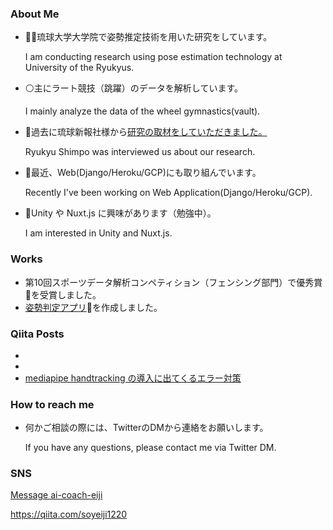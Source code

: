 <!--
**ai-coach-eiji/ai-coach-eiji** is a ✨ _special_ ✨ repository because its `README.md` (this file) appears on your GitHub profile.

Here are some ideas to get you started:

- 🔭 I’m currently working on ...
- 🌱 I’m currently learning ...
- 👯 I’m looking to collaborate on ...
- 🤔 I’m looking for help with ...
- 💬 Ask me about ...
- 📫 How to reach me: ...
- 😄 Pronouns: ...
- ⚡ Fun fact: ...
-->

### About Me

- 🧑‍🎓琉球大学大学院で姿勢推定技術を用いた研究をしています。

     I am conducting research using pose estimation technology at University of the Ryukyus.


- ⚪主にラート競技（跳躍）のデータを解析しています。

     I mainly analyze the data of the wheel gymnastics(vault).
 

- 📰過去に琉球新報社様から[研究の取材をしていただきました。](https://ryukyushimpo.jp/news/entry-985832.html)

     Ryukyu Shimpo was interviewed us about our research.
 

- 🔆最近、Web(Django/Heroku/GCP)にも取り組んでいます。

     Recently I've been working on Web Application(Django/Heroku/GCP).
 

- 🔰Unity や Nuxt.js に興味があります（勉強中）。

     I am interested in Unity and Nuxt.js.


### Works

- 第10回スポーツデータ解析コンペティション（フェンシング部門）で優秀賞🥇を受賞しました。
- [姿勢判定アプリ](https://ai-coach-eiji-handstand-v2.herokuapp.com/)🤸を作成しました。


### Qiita Posts

-
-
- [mediapipe handtracking の導入に出てくるエラー対策](https://qiita.com/soyeiji1220/items/732d125a35dd26d89036)


### How to reach me

- 何かご相談の際には、TwitterのDMから連絡をお願いします。

  If you have any questions, please contact me via Twitter DM. 


### SNS
<a href="https://twitter.com/messages/compose?recipient_id=3926021412&ref_src=twsrc%5Etfw" class="twitter-dm-button" data-screen-name="1220castillo" data-show-count="false">Message ai-coach-eiji</a><script async src="https://platform.twitter.com/widgets.js" charset="utf-8"></script>
      
https://qiita.com/soyeiji1220
